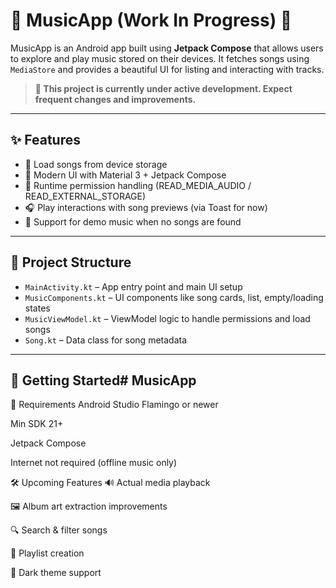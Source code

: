 # 🎵 MusicApp (Work In Progress) 🚧

MusicApp is an Android app built using **Jetpack Compose** that allows users to explore and play music stored on their devices. It fetches songs using `MediaStore` and provides a beautiful UI for listing and interacting with tracks.

> **🚧 This project is currently under active development. Expect frequent changes and improvements.**

---

## ✨ Features

- 📂 Load songs from device storage
- 🎨 Modern UI with Material 3 + Jetpack Compose
- 🔐 Runtime permission handling (READ_MEDIA_AUDIO / READ_EXTERNAL_STORAGE)
- 🎧 Play interactions with song previews (via Toast for now)
- 📀 Support for demo music when no songs are found

---

## 📁 Project Structure

- `MainActivity.kt` – App entry point and main UI setup
- `MusicComponents.kt` – UI components like song cards, list, empty/loading states
- `MusicViewModel.kt` – ViewModel logic to handle permissions and load songs
- `Song.kt` – Data class for song metadata

---

## 🚀 Getting Started# MusicApp

📌 Requirements
Android Studio Flamingo or newer

Min SDK 21+

Jetpack Compose

Internet not required (offline music only)

🛠️ Upcoming Features
🔊 Actual media playback

🖼️ Album art extraction improvements

🔍 Search & filter songs

🎵 Playlist creation

🌙 Dark theme support
